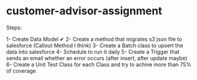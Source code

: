 # customer-advisor-assignment

Steps:

1- Create Data Model  ✔
2- Create a method that migrates s3 json file to salesforce  (Callout Method I think)
3- Create a Batch class to upsert the data into salesforce
4- Schedule to run it daily
5- Create a Trigger that sends an email whether an error occurs (after insert, after update maybe)
6- Create a Unit Test Class for each Class and try to achive more than 75% of coverage
